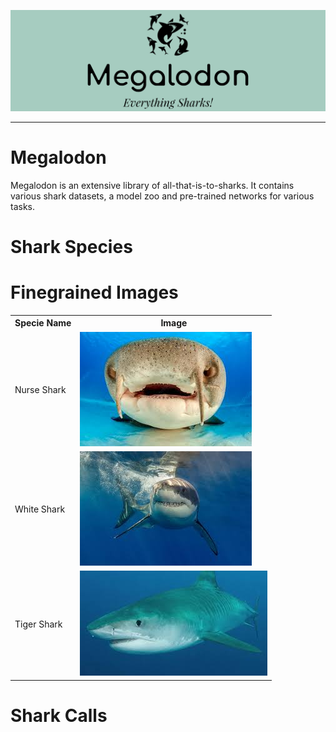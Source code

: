 ![Logo](imgs-readme/logo.png)
<hr>

# Megalodon
Megalodon is an extensive library of all-that-is-to-sharks. It contains various shark datasets, a model zoo and pre-trained networks for various tasks.

# Shark Species
# Finegrained Images

<table style="width:100%">
  <tr>
    <th>Specie Name</th>
    <th>Image</th> 
  </tr>
  <tr>
    <td>Nurse Shark</td>
    <td><img src="Finegrained-Images/data/Nurse Shark/4.jpg"/></td>
  </tr>
  <tr>
    <td>White Shark</td>
    <td><img src="Finegrained-Images/data/White Shark/19.jpg"/></td>
  </tr>
  <tr>
    <td>Tiger Shark</td>
    <td><img src="Finegrained-Images/data/Tiger Shark/21.jpg"/></td>
  </tr>
</table>

</body>
</html>

# Shark Calls
